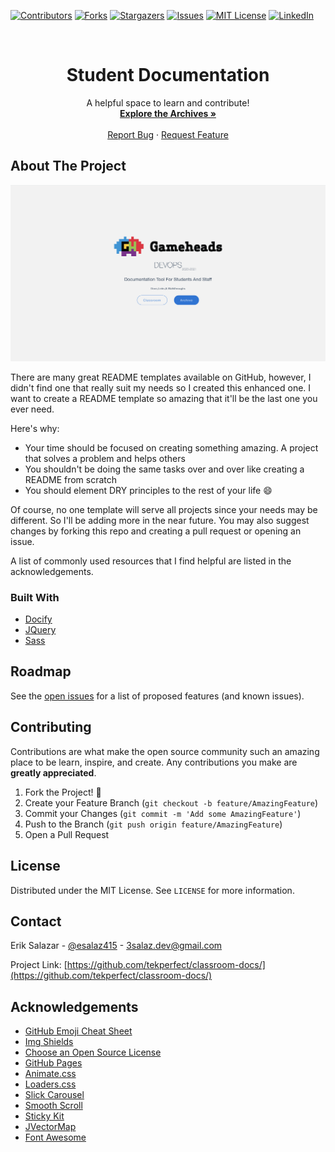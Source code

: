 <!-- # Gameheads Student Archive

<a href="https://classroom.google.com/c/MTI2MzcxMDQ2Mjcx?cjc=ny3uny2"><img src="https://i0.wp.com/www.alicekeeler.com/wp-content/uploads/2014/11/Google-Classroom-Logo1-1.png" alt="Google classroom" width="300"></a>

## Classroom

This year we will be using google classroom to manage our weekly curriculum, as well as this website to host any helpful walkthroughs/blogs/videos/or articles.

> Linux

> Github

> Security

> Contribute -->

<!--
*** Thanks for checking out this README Template. If you have a suggestion that would
*** make this better, please fork the repo and create a pull request or simply open
*** an issue with the tag "enhancement".
*** Thanks again! Now go create something AMAZING! :D
-->

<!-- PROJECT SHIELDS -->
<!--
*** I'm using markdown "reference style" links for readability.
*** Reference links are enclosed in brackets [ ] instead of parentheses ( ).
*** See the bottom of this document for the declaration of the reference variables
*** for contributors-url, forks-url, etc. This is an optional, concise syntax you may use.
*** https://www.markdownguide.org/basic-syntax/#reference-style-links
-->

[![Contributors][contributors-shield]][contributors-url]
[![Forks][forks-shield]][forks-url]
[![Stargazers][stars-shield]][stars-url]
[![Issues][issues-shield]][issues-url]
[![MIT License][license-shield]][license-url]
[![LinkedIn][linkedin-shield]][linkedin-url]

<!-- PROJECT LOGO -->
<br />
<p align="center">

  <h1 align="center">Student Documentation</h1>

  <p align="center">
    A helpful space to learn and contribute!
    <br />
    <a href="https://github.com/tekperfect/classroom-docs"><strong>Explore the Archives »</strong></a>
    <br />
    <br />
    <a href="https://github.com/tekperfect/classroom-docs/issues">Report Bug</a>
    ·
    <a href="https://github.com/tekperfect/classroom-docs/issues">Request Feature</a>
  </p>
</p>

<!-- ABOUT THE PROJECT -->

## About The Project

[![Product Name Screen Shot][product-screenshot]](https://example.com)

There are many great README templates available on GitHub, however, I didn't find one that really suit my needs so I created this enhanced one. I want to create a README template so amazing that it'll be the last one you ever need.

Here's why:

- Your time should be focused on creating something amazing. A project that solves a problem and helps others
- You shouldn't be doing the same tasks over and over like creating a README from scratch
- You should element DRY principles to the rest of your life :smile:

Of course, no one template will serve all projects since your needs may be different. So I'll be adding more in the near future. You may also suggest changes by forking this repo and creating a pull request or opening an issue.

A list of commonly used resources that I find helpful are listed in the acknowledgements.

### Built With

- [Docify](https://docsify.js.org/#/)
- [JQuery](https://jquery.com/)
- [Sass](https://sass-lang.com)

## Roadmap

See the [open issues](https://github.com/tekperfect/classroom-docs/issues) for a list of proposed features (and known issues).

<!-- CONTRIBUTING -->

## Contributing

Contributions are what make the open source community such an amazing place to be learn, inspire, and create. Any contributions you make are **greatly appreciated**.

1. Fork the Project! 🦾
2. Create your Feature Branch (`git checkout -b feature/AmazingFeature`)
3. Commit your Changes (`git commit -m 'Add some AmazingFeature'`)
4. Push to the Branch (`git push origin feature/AmazingFeature`)
5. Open a Pull Request

<!-- LICENSE -->

## License

Distributed under the MIT License. See `LICENSE` for more information.

<!-- CONTACT -->

## Contact

Erik Salazar - [@esalaz415](https://twitter.com/esalaz415) - 3salaz.dev@gmail.com

Project Link: [https://github.com/tekperfect/classroom-docs/](https://github.com/tekperfect/classroom-docs/)

<!-- ACKNOWLEDGEMENTS -->

## Acknowledgements

- [GitHub Emoji Cheat Sheet](https://www.webpagefx.com/tools/emoji-cheat-sheet)
- [Img Shields](https://shields.io)
- [Choose an Open Source License](https://choosealicense.com)
- [GitHub Pages](https://pages.github.com)
- [Animate.css](https://daneden.github.io/animate.css)
- [Loaders.css](https://connoratherton.com/loaders)
- [Slick Carousel](https://kenwheeler.github.io/slick)
- [Smooth Scroll](https://github.com/cferdinandi/smooth-scroll)
- [Sticky Kit](http://leafo.net/sticky-kit)
- [JVectorMap](http://jvectormap.com)
- [Font Awesome](https://fontawesome.com)

<!-- MARKDOWN LINKS & IMAGES -->
<!-- https://www.markdownguide.org/basic-syntax/#reference-style-links -->

[contributors-shield]: https://img.shields.io/github/contributors/tekperfect/classroom-docs.svg?style=flat-square
[contributors-url]: https://github.com/tekperfect/classroom-docs/graphs/contributors
[forks-shield]: https://img.shields.io/github/forks/tekperfect/classroom-docs.svg?style=flat-square
[forks-url]: https://github.com/tekperfect/classroom-docs/network/members
[stars-shield]: https://img.shields.io/github/stars/tekperfect/classroom-docs.svg?style=flat-square
[stars-url]: https://github.com/tekperfect/classroom-docs/stargazers
[issues-shield]: https://img.shields.io/github/issues/tekperfect/classroom-docs.svg?style=flat-square
[issues-url]: https://github.com/tekperfect/classroom-docs/issues
[license-shield]: https://img.shields.io/github/license/tekperfect/classroom-docs.svg?style=flat-square
[license-url]: https://github.com/tekperfect/classroom-docs/blob/master/LICENSE.txt
[linkedin-shield]: https://img.shields.io/badge/-LinkedIn-black.svg?style=flat-square&logo=linkedin&colorB=555
[linkedin-url]: https://www.linkedin.com/company/gameheads-oakland
[product-screenshot]: media/logos/screenshot.png
